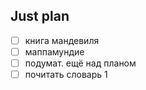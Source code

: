 ## Just plan
- [ ] книга мандевиля
- [ ] маппамундие
- [ ] подумат. ещё над планом
- [ ] почитать словарь 1
